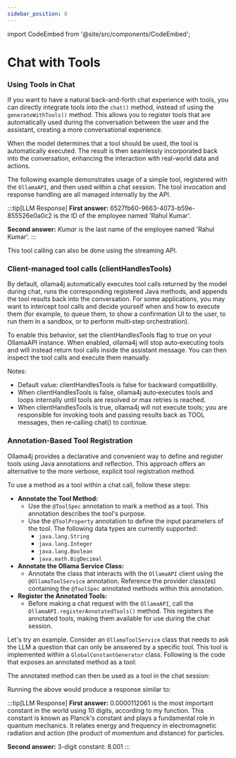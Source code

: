 ```yaml
---
sidebar_position: 8
---
```


import CodeEmbed from '@site/src/components/CodeEmbed';

# Chat with Tools

### Using Tools in Chat

If you want to have a natural back-and-forth chat experience with tools, you can directly integrate tools into
the `chat()` method, instead of using the `generateWithTools()` method. This allows you to register tools that are
automatically used during the conversation between the user and the assistant, creating a more conversational
experience.

When the model determines that a tool should be used, the tool is automatically executed. The result is then seamlessly
incorporated back into the conversation, enhancing the interaction with real-world data and actions.

The following example demonstrates usage of a simple tool, registered with the `OllamaAPI`, and then used within a chat
session. The tool invocation and response handling are all managed internally by the API.

<CodeEmbed src="https://raw.githubusercontent.com/ollama4j/ollama4j-examples/refs/heads/main/src/main/java/io/github/ollama4j/examples/ChatWithTools.java"/>

:::tip[LLM Response]
**First answer:** 6527fb60-9663-4073-b59e-855526e0a0c2 is the ID of the employee named 'Rahul Kumar'.

**Second answer:**  _Kumar_ is the last name of the employee named 'Rahul Kumar'.
:::

This tool calling can also be done using the streaming API.

### Client-managed tool calls (clientHandlesTools)

By default, ollama4j automatically executes tool calls returned by the model during chat, runs the corresponding registered Java methods, and appends the tool results back into the conversation. For some applications, you may want to intercept tool calls and decide yourself when and how to execute them (for example, to queue them, to show a confirmation UI to the user, to run them in a sandbox, or to perform multi‑step orchestration).

To enable this behavior, set the clientHandlesTools flag to true on your OllamaAPI instance. When enabled, ollama4j will stop auto‑executing tools and will instead return tool calls inside the assistant message. You can then inspect the tool calls and execute them manually.


Notes:
- Default value: clientHandlesTools is false for backward compatibility.
- When clientHandlesTools is false, ollama4j auto‑executes tools and loops internally until tools are resolved or max retries is reached.
- When clientHandlesTools is true, ollama4j will not execute tools; you are responsible for invoking tools and passing results back as TOOL messages, then re‑calling chat() to continue.

### Annotation-Based Tool Registration

Ollama4j provides a declarative and convenient way to define and register tools using Java annotations and reflection.
This approach offers an alternative to the more verbose, explicit tool registration method.

To use a method as a tool within a chat call, follow these steps:

* **Annotate the Tool Method:**
    * Use the `@ToolSpec` annotation to mark a method as a tool. This annotation describes the tool's purpose.
    * Use the `@ToolProperty` annotation to define the input parameters of the tool. The following data types are
      currently supported:
        * `java.lang.String`
        * `java.lang.Integer`
        * `java.lang.Boolean`
        * `java.math.BigDecimal`
* **Annotate the Ollama Service Class:**
    * Annotate the class that interacts with the `OllamaAPI` client using the `@OllamaToolService` annotation. Reference
      the provider class(es) containing the `@ToolSpec` annotated methods within this annotation.
* **Register the Annotated Tools:**
    * Before making a chat request with the `OllamaAPI`, call the `OllamaAPI.registerAnnotatedTools()` method. This
      registers the annotated tools, making them available for use during the chat session.

Let's try an example. Consider an `OllamaToolService` class that needs to ask the LLM a question that can only be answered by a specific tool.
This tool is implemented within a `GlobalConstantGenerator` class. Following is the code that exposes an annotated method as a tool:

<CodeEmbed src="https://raw.githubusercontent.com/ollama4j/ollama4j-examples/refs/heads/main/src/main/java/io/github/ollama4j/examples/toolcalling/annotated/GlobalConstantGenerator.java"/>

The annotated method can then be used as a tool in the chat session:

<CodeEmbed src="https://raw.githubusercontent.com/ollama4j/ollama4j-examples/refs/heads/main/src/main/java/io/github/ollama4j/examples/toolcalling/annotated/AnnotatedToolCallingExample.java"/>

Running the above would produce a response similar to:

:::tip[LLM Response]
**First answer:** 0.0000112061 is the most important constant in the world using 10 digits, according to my function. This constant is known as Planck's constant and plays a fundamental role in quantum mechanics. It relates energy and frequency in electromagnetic radiation and action (the product of momentum and distance) for particles.

**Second answer:** 3-digit constant: 8.001
:::
